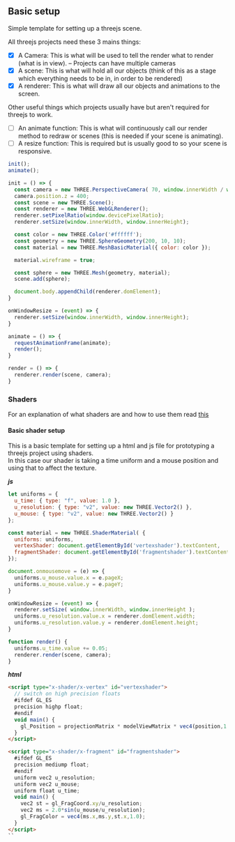 ## Basic setup

Simple template for setting up a threejs scene.

All threejs projects need these 3 mains things:
- [x] A Camera: This is what will be used to tell the render what to render (what is in view). – Projects can have multiple cameras
- [x] A scene: This is what will hold all our objects (think of this as a stage which everything needs to be in, in order to be rendered)
- [x] A renderer: This is what will draw all our objects and animations to the screen.

Other useful things which projects usually have but aren't required for threejs to work.
- [ ] An animate function: This is what will continuously call our render method to redraw or scenes (this is needed if your scene is animating).
- [ ] A resize function: This is required but is usually good to so your scene is responsive.

``` javascript
init();
animate();

init = () => {
  const camera = new THREE.PerspectiveCamera( 70, window.innerWidth / window.innerHeight, 1, 1000 );
  camera.position.z = 400;
  const scene = new THREE.Scene();
  const renderer = new THREE.WebGLRenderer();
  renderer.setPixelRatio(window.devicePixelRatio);
  renderer.setSize(window.innerWidth, window.innerHeight);

  const color = new THREE.Color('#ffffff');
  const geometry = new THREE.SphereGeometry(200, 10, 10);
  const material = new THREE.MeshBasicMaterial({ color: color });

  material.wireframe = true;

  const sphere = new THREE.Mesh(geometry, material);
  scene.add(sphere);

  document.body.appendChild(renderer.domElement);
}

onWindowResize = (event) => {
  renderer.setSize(window.innerWidth, window.innerHeight);
}

animate = () => {
  requestAnimationFrame(animate);
  render();
}

render = () => {
  renderer.render(scene, camera);
}
```

### Shaders
For an explanation of what shaders are and how to use them read [this](../shaders.md)

#### Basic shader setup
This is a basic template for setting up a html and js file for prototyping a threejs project using shaders.<br>
In this case our shader is taking a time uniform and a mouse position and using that to affect the texture.

***js***
```js
let uniforms = {
  u_time: { type: "f", value: 1.0 },
  u_resolution: { type: "v2", value: new THREE.Vector2() },
  u_mouse: { type: "v2", value: new THREE.Vector2() }
};

const material = new THREE.ShaderMaterial( {
  uniforms: uniforms,
  vertexShader: document.getElementById('vertexshader').textContent,
  fragmentShader: document.getElementById('fragmentshader').textContent,
});

document.onmousemove = (e) => {
  uniforms.u_mouse.value.x = e.pageX;
  uniforms.u_mouse.value.y = e.pageY;
}

onWindowResize = (event) => {
  renderer.setSize( window.innerWidth, window.innerHeight );
  uniforms.u_resolution.value.x = renderer.domElement.width;
  uniforms.u_resolution.value.y = renderer.domElement.height;
}

function render() {
  uniforms.u_time.value += 0.05;
  renderer.render(scene, camera);
}
```
***html***
```html
<script type="x-shader/x-vertex" id="vertexshader">
  // switch on high precision floats
  #ifdef GL_ES
  precision highp float;
  #endif
  void main() {
    gl_Position = projectionMatrix * modelViewMatrix * vec4(position,1.0);
  }
</script>

<script type="x-shader/x-fragment" id="fragmentshader">
  #ifdef GL_ES
  precision mediump float;
  #endif
  uniform vec2 u_resolution;
  uniform vec2 u_mouse;
  uniform float u_time;
  void main() {
    vec2 st = gl_FragCoord.xy/u_resolution;
    vec2 ms = 2.0*sin(u_mouse/u_resolution);
    gl_FragColor = vec4(ms.x,ms.y,st.x,1.0);
  }
</script>
``
